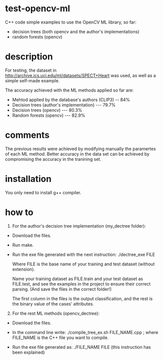 test-opencv-ml
==============

C++ code simple examples to use the OpenCV ML library, so far:
- decision trees (both opencv and the author's implementations)
- random forests (opencv)

description
===========

For testing, the dataset in http://archive.ics.uci.edu/ml/datasets/SPECT+Heart was used, as well as a simple self-made example.

The accuracy achieved with the ML methods applied so far are:

- Mehtod applied by the database's authors (CLIP3) -- 84%
- Decision trees (author's implementation) --- 79.7%
- Decision trees (opencv) --- 80.3%
- Random forests (opencv) --- 82.9%

comments
========

The previous results were achieved by modifying manually the paramertes of each ML method. Better accuracy in the data set can be achieved by compromising the accuracy in the tranining set.

installation
============

You only need to install g++ compiler.

how to
======

1) For the author's decision tree implementation (my_dectree folder):

- Download the files. 

- Run make. 

- Run the exe file generated with the next instruction: ./dectree_exe FILE

  Where FILE is the base name of your training and test dataset (without extension).

  Name your training dataset as FILE.train and your test dataset as FILE.test, and see the examples in the project to      ensure their correct parsing. (And save the files in the correct folder!)

  The first column in the files is the output classification, and the rest is the binary value of the cases' attributes.

2) For the rest ML methods (opencv_dectree):

- Download the files.

- In the command line write: ./compile_tree_ex.sh FILE_NAME.cpp ; where FILE_NAME is the C++ file you want to compile.

- Run the exe file generated as: ./FILE_NAME FILE (this instruction has been explained)
